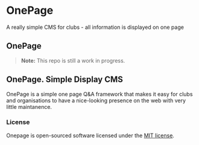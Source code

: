 # OnePage
A really simple CMS for clubs - all information is displayed on one page


## OnePage

> **Note:** This repo is still a work in progress.

## OnePage. Simple Display CMS

OnePage is a simple one page Q&A framework that makes it easy for clubs and organisations to have a nice-looking presence on the web with very little maintanence. 


### License

Onepage is open-sourced software licensed under the [MIT license](http://opensource.org/licenses/MIT).
